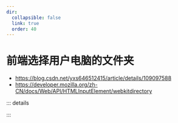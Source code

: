 ```yaml
---
dir:
  collapsible: false
  link: true
  order: 40
---
```


<script setup>
// import WebkitdirectoryDemo from "@docs/demo/004-webkitdirectory/webkitdirectory.vue";
</script>

# 前端选择用户电脑的文件夹

- https://blog.csdn.net/yxs646512415/article/details/109097588
- https://developer.mozilla.org/zh-CN/docs/Web/API/HTMLInputElement/webkitdirectory

::: details

<demo vue="./webkitdirectory.vue" />
<!-- <WebkitdirectoryDemo /> -->

:::
